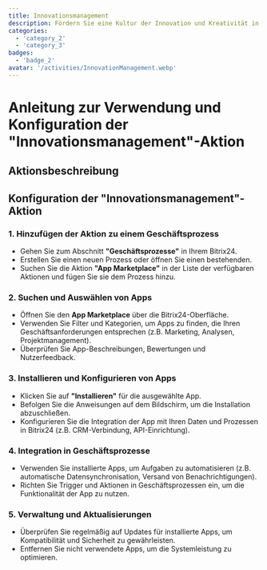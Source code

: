 ```yaml
---
title: Innovationsmanagement
description: Fördern Sie eine Kultur der Innovation und Kreativität in Ihrem Unternehmen.
categories: 
  - 'category_2'
  - 'category_3'
badges:
  - 'badge_2'
avatar: '/activities/InnovationManagement.webp'
---
```

# Anleitung zur Verwendung und Konfiguration der "Innovationsmanagement"-Aktion

## Aktionsbeschreibung

## **Konfiguration der "Innovationsmanagement"-Aktion**

### 1. Hinzufügen der Aktion zu einem Geschäftsprozess
- Gehen Sie zum Abschnitt **"Geschäftsprozesse"** in Ihrem Bitrix24.
- Erstellen Sie einen neuen Prozess oder öffnen Sie einen bestehenden.
- Suchen Sie die Aktion **"App Marketplace"** in der Liste der verfügbaren Aktionen und fügen Sie sie dem Prozess hinzu.

### 2. Suchen und Auswählen von Apps
- Öffnen Sie den **App Marketplace** über die Bitrix24-Oberfläche.
- Verwenden Sie Filter und Kategorien, um Apps zu finden, die Ihren Geschäftsanforderungen entsprechen (z.B. Marketing, Analysen, Projektmanagement).
- Überprüfen Sie App-Beschreibungen, Bewertungen und Nutzerfeedback.

### 3. Installieren und Konfigurieren von Apps
- Klicken Sie auf **"Installieren"** für die ausgewählte App.
- Befolgen Sie die Anweisungen auf dem Bildschirm, um die Installation abzuschließen.
- Konfigurieren Sie die Integration der App mit Ihren Daten und Prozessen in Bitrix24 (z.B. CRM-Verbindung, API-Einrichtung).

### 4. Integration in Geschäftsprozesse
- Verwenden Sie installierte Apps, um Aufgaben zu automatisieren (z.B. automatische Datensynchronisation, Versand von Benachrichtigungen).
- Richten Sie Trigger und Aktionen in Geschäftsprozessen ein, um die Funktionalität der App zu nutzen.

### 5. Verwaltung und Aktualisierungen
- Überprüfen Sie regelmäßig auf Updates für installierte Apps, um Kompatibilität und Sicherheit zu gewährleisten.
- Entfernen Sie nicht verwendete Apps, um die Systemleistung zu optimieren.